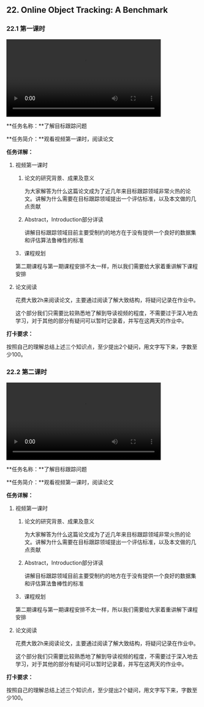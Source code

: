 ## 22. Online Object Tracking: A Benchmark

### 22.1 第一课时

<video width=80%  controls >
	<source type="video/mp4" src="022-online-object-tracking-a-benchmark/022-1.mp4">
</video>

**任务名称：**了解目标跟踪问题

**任务简介：**观看视频第一课时，阅读论文

**任务详解：**

1. 视频第一课时
   1. 论文的研究背景、成果及意义

      为大家解答为什么这篇论文成为了近几年来目标跟踪领域非常火热的论文。讲解为什么需要在目标跟踪领域提出一个评估标准，以及本文做的几点贡献

   2. Abstract，Introduction部分详读

      讲解目标跟踪领域目前主要受制约的地方在于没有提供一个良好的数据集和评估算法鲁棒性的标准

   3．课程规划

   ​	第二期课程与第一期课程安排不太一样，所以我们需要给大家着重讲解下课程安排

2. 论文阅读

   花费大致2h来阅读论文，主要通过阅读了解大致结构，将疑问记录在作业中。

   这个部分我们只需要比较熟悉地了解到导读视频的程度，不需要过于深入地去学习，对于其他的部分有疑问可以暂时记录着，并写在这两天的作业中。

**打卡要求：**

​	按照自己的理解总结上述三个知识点，至少提出2个疑问，用文字写下来，字数至少100。

### 22.2 第二课时

<video width=80%  controls >
	<source type="video/mp4" src="022-online-object-tracking-a-benchmark/022-2.mp4">
</video>

**任务名称：**了解目标跟踪问题

**任务简介：**观看视频第一课时，阅读论文

**任务详解：**

1. 视频第一课时
   1. 论文的研究背景、成果及意义

      为大家解答为什么这篇论文成为了近几年来目标跟踪领域非常火热的论文。讲解为什么需要在目标跟踪领域提出一个评估标准，以及本文做的几点贡献

   2. Abstract，Introduction部分详读

      讲解目标跟踪领域目前主要受制约的地方在于没有提供一个良好的数据集和评估算法鲁棒性的标准

   3．课程规划

   ​	第二期课程与第一期课程安排不太一样，所以我们需要给大家着重讲解下课程安排 

2. 论文阅读

   花费大致2h来阅读论文，主要通过阅读了解大致结构，将疑问记录在作业中。

   这个部分我们只需要比较熟悉地了解到导读视频的程度，不需要过于深入地去学习，对于其他的部分有疑问可以暂时记录着，并写在这两天的作业中。

**打卡要求：**

​	按照自己的理解总结上述三个知识点，至少提出2个疑问，用文字写下来，字数至少100。
